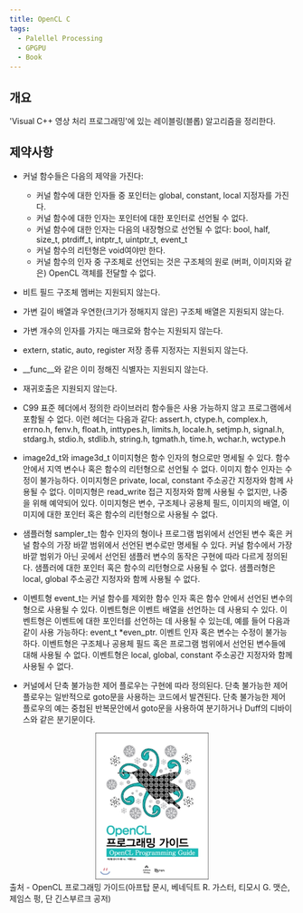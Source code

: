 ```yaml
---
title: OpenCL C
tags:
  - Palellel Processing
  - GPGPU
  - Book
---
```


## 개요

  'Visual C++ 영상 처리 프로그래밍'에 있는 레이블링(블롭) 알고리즘을 정리한다.
<!--more-->

## 제약사항
- 커널 함수들은 다음의 제약을 가진다:
   - 커널 함수에 대한 인자들 중 포인터는 global, constant, local 지정자를 가진다.
   - 커널 함수에 대한 인자는 포인터에 대한 포인터로 선언될 수 없다.
   - 커널 함수에 대한 인자는 다음의 내장형으로 선언될 수 없다: bool, half, size_t, ptrdiff_t, intptr_t, uintptr_t, event_t
   - 커널 함수의 리턴형은 void여야만 한다.
   - 커널 함수의 인자 중 구조체로 선언되는 것은 구조체의 원로 (버퍼, 이미지와 같은) OpenCL 객체를 전달할 수 없다.
- 비트 필드 구조체 멤버는 지원되지 않는다.
	
 
- 가변 길이 배열과 우연한(크기가 정해지지 않은) 구조체 배열은 지원되지 않는다.
- 가변 개수의 인자를 가지는 매크로와 함수는 지원되지 않는다.
- extern, static, auto, register 저장 종류 지정자는 지원되지 않는다.
- __func__와 같은 이미 정해진 식별자는 지원되지 않는다.
- 재귀호출은 지원되지 않는다.
- C99 표준 헤더에서 정의한 라이브러리 함수들은 사용 가능하지 않고 프로그램에서 포함될 수 없다. 이런 헤더는 다음과 같다:
assert.h, ctype.h, complex.h, errno.h, fenv.h, float.h, inttypes.h, limits.h, locale.h, setjmp.h, signal.h, stdarg.h, stdio.h, stdlib.h, string.h, tgmath.h, time.h, wchar.h, wctype.h
- image2d_t와 image3d_t 이미지형은 함수 인자의 형으로만 명세될 수 있다. 함수 안에서 지역 변수나 혹은 함수의 리턴형으로 선언될 수 없다. 이미지 함수 인자는 수정이 불가능하다. 이미지형은 private, local, constant 주소공간 지정자와 함께 사용될 수 없다. 이미지형은 read_write 접근 지정자와 함께 사용될 수 없지만, 나중을 위해 예약되어 있다. 이미지형은 변수, 구조체나 공용체 필드, 이미지의 배열, 이미지에 대한 포인터 혹은 함수의 리턴형으로 사용될 수 없다.
- 샘플러형 sampler_t는 함수 인자의 형이나 프로그램 범위에서 선언된 변수 혹은 커널 함수의 가장 바깥 범위에서 선언된 변수로만 명세될 수 있다. 커널 함수에서 가장 바깥 범위가 아닌 곳에서 선언된 샘플러 변수의 동작은 구현에 따라 다르게 정의된다. 샘플러에 대한 포인터 혹은 함수의 리턴형으로 사용될 수 없다. 샘플러형은 local, global 주소공간 지정자와 함께 사용될 수 없다.

- 이벤트형 event_t는 커널 함수를 제외한 함수 인자 혹은 함수 안에서 선언된 변수의 형으로 사용될 수 있다. 이벤트형은 이벤트 배열을 선언하는 데 사용되 수 있다. 이벤트형은 이벤트에 대한 포인터를 선언하는 데 사용될 수 있는데, 예를 들어 다음과 같이 사용 가능하다:
event_t *even_ptr. 이벤트 인자 혹은 변수는 수정이 불가능하다. 이벤트형은 구조체나 공용체 필드 혹은 프로그램 범위에서 선언된 변수들에 대해 사용될 수 없다. 이벤트형은  local, global, constant 주소공간 지정자와 함께 사용될 수 없다.

- 커널에서 단축 불가능한 제어 플로우는 구현에 따라 정의된다. 단축 불가능한 제어 플로우는 일반적으로 goto문을 사용하는 코드에서 발견된다. 단축 불가능한 제어 플로우의 예는 중첩된 반복문안에서 goto문을 사용하여 분기하거나 Duff의 디바이스와 같은 분기문이다.

<div class="card mb-3">
<center>
    <img src="/img/post/OpenCLC.jpg" width="200"/>
	</center>
    <div class="card-body bg-light">
        <div class="card-text">
			출처 - OpenCL 프로그래밍 가이드(아프탑 문시, 베네딕트 R. 가스터, 티모시 G. 맷슨, 제임스 펑, 단 긴스부르크 공저)
        </div>
    </div>
</div>

